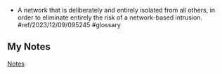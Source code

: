 - A network that is deliberately and entirely isolated from all others, in order to eliminate entirely the risk of a network-based intrusion. #ref/2023/12/09/095245 #glossary 
## My Notes
[Notes](mynotes/physically-isolated-network-notes.md)
